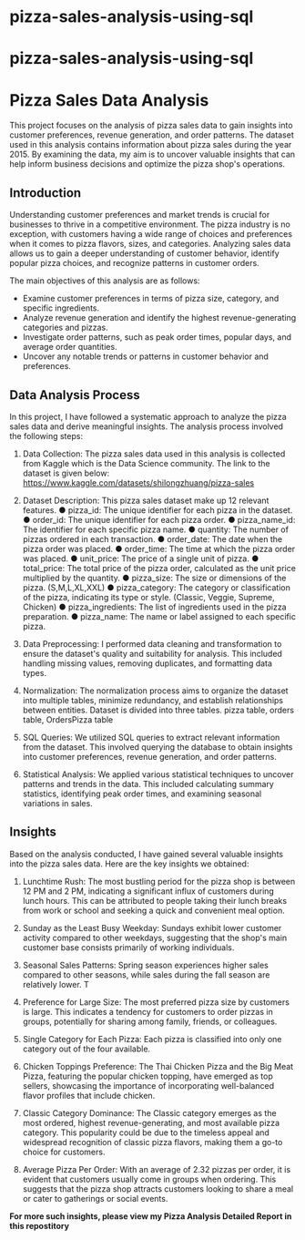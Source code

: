 # pizza-sales-analysis-using-sql

# pizza-sales-analysis-using-sql

# Pizza Sales Data Analysis

This project focuses on the analysis of pizza sales data to gain insights into customer preferences, revenue generation, and order patterns. The dataset used in this analysis contains information about pizza sales during the year 2015. By examining the data, my aim is to uncover valuable insights that can help inform business decisions and optimize the pizza shop's operations.

## Introduction

Understanding customer preferences and market trends is crucial for businesses to thrive in a competitive environment. The pizza industry is no exception, with customers having a wide range of choices and preferences when it comes to pizza flavors, sizes, and categories. Analyzing sales data allows us to gain a deeper understanding of customer behavior, identify popular pizza choices, and recognize patterns in customer orders.

The main objectives of this analysis are as follows:
- Examine customer preferences in terms of pizza size, category, and specific ingredients.
- Analyze revenue generation and identify the highest revenue-generating categories and pizzas.
- Investigate order patterns, such as peak order times, popular days, and average order quantities.
- Uncover any notable trends or patterns in customer behavior and preferences.

## Data Analysis Process

In this project, I have followed a systematic approach to analyze the pizza sales data and derive meaningful insights. The analysis process involved the following steps:

1. Data Collection: The pizza sales data used in this analysis is collected from Kaggle which is the Data Science
community. The link to the dataset is given below:
https://www.kaggle.com/datasets/shilongzhuang/pizza-sales

2. Dataset Description: This pizza sales dataset make up 12 relevant features.
● pizza_id: The unique identifier for each pizza in the dataset.
● order_id: The unique identifier for each pizza order.
● pizza_name_id: The identifier for each specific pizza name.
● quantity: The number of pizzas ordered in each transaction.
● order_date: The date when the pizza order was placed.
● order_time: The time at which the pizza order was placed.
● unit_price: The price of a single unit of pizza.
● total_price: The total price of the pizza order, calculated as the unit price multiplied by the
quantity.
● pizza_size: The size or dimensions of the pizza. (S,M,L,XL,XXL)
● pizza_category: The category or classification of the pizza, indicating its type or style.
(Classic, Veggie, Supreme, Chicken)
● pizza_ingredients: The list of ingredients used in the pizza preparation.
● pizza_name: The name or label assigned to each specific pizza.

3. Data Preprocessing: I performed data cleaning and transformation to ensure the dataset's quality and suitability for analysis. This included handling missing values, removing duplicates, and formatting data types.

4. Normalization: The normalization process aims to organize the dataset into multiple tables, minimize redundancy,
and establish relationships between entities. Dataset is divided into three tables. pizza table, orders table, OrdersPizza table

2. SQL Queries: We utilized SQL queries to extract relevant information from the dataset. This involved querying the database to obtain insights into customer preferences, revenue generation, and order patterns.

3. Statistical Analysis: We applied various statistical techniques to uncover patterns and trends in the data. This included calculating summary statistics, identifying peak order times, and examining seasonal variations in sales.

## Insights

Based on the analysis conducted, I have gained several valuable insights into the pizza sales data. Here are the key insights we obtained:

1. Lunchtime Rush: The most bustling period for the pizza shop is between 12 PM and 2 PM,
indicating a significant influx of customers during lunch hours. This can be attributed to
people taking their lunch breaks from work or school and seeking a quick and convenient
meal option.

2. Sunday as the Least Busy Weekday: Sundays exhibit lower customer activity compared to
other weekdays, suggesting that the shop's main customer base consists primarily of
working individuals.

3. Seasonal Sales Patterns: Spring season experiences higher sales compared to other
seasons, while sales during the fall season are relatively lower. T

4. Preference for Large Size: The most preferred pizza size by customers is large. This
indicates a tendency for customers to order pizzas in groups, potentially for sharing among
family, friends, or colleagues.

5. Single Category for Each Pizza: Each pizza is classified into only one category out of the
four available. 

6. Chicken Toppings Preference: The Thai Chicken Pizza and
the Big Meat Pizza, featuring the popular chicken topping, have emerged as top sellers, showcasing
the importance of incorporating well-balanced flavor profiles that include chicken.

7. Classic Category Dominance: The Classic category emerges as the most ordered, highest
revenue-generating, and most available pizza category. This popularity could be due to the
timeless appeal and widespread recognition of classic pizza flavors, making them a go-to
choice for customers.

8. Average Pizza Per Order: With an average of 2.32 pizzas per order, it is evident that
customers usually come in groups when ordering. This suggests that the pizza shop attracts
customers looking to share a meal or cater to gatherings or social events.

**For more such insights, please view my Pizza Analysis Detailed Report in this repostitory**
